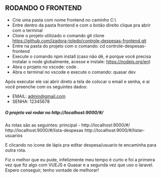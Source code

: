 ## RODANDO O FRONTEND
- Crie uma pasta com nome frontend no caminho C:\
- Entre dentro da pasta frontend e com o botão direito clique pra abrir com o terminal
- Clone o projeto utilizado o comando git clone https://github.com/izadora-toledo/controle-despesas-frontend.git
- Entre na pasta do projeto com o comando: cd controle-despesas-frontend
- Execute o comando npm install (caso não dê, é porque você precisa instalar o node globalmente, acesse e instale: https://nodejs.org/en)
- Abra o projeto no vscode: code .
- Abra o terminal no vscode e execute o comando: quasar dev

Após executar ele vai abrir direto a tela de colocar o email e senha, e aí você preenche com os seguintes dados:
- EMAIL: admin@gmail.com
- SENHA: 12345678

<h5>O projeto vai rodar no http://localhost:9000/#/</h5>

As rotas são as seguintes:
principal - http://localhost:9000/#/
http://localhost:9000/#/lista-despesas
http://localhost:9000/#/listar-usuarios

E clicando no icone de lápis pra editar despesa/usuario te encaminha para outra rota.

Fiz o melhor que eu pude, infelizmente meu tempo é curto e foi a primeira vez que fiz algo com VUEJS e Quasar e a segunda vez que uso o laravel. Espero conseguir, tenho vontade de melhorar!


